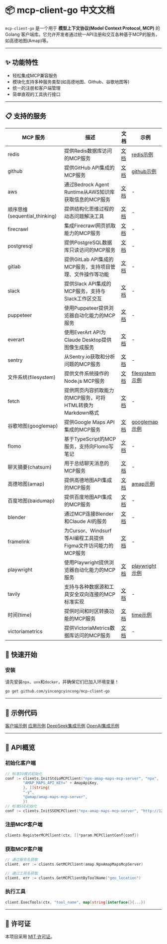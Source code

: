 # 📦 mcp-client-go 中文文档

`mcp-client-go` 是一个用于 **模型上下文协议(Model Context Protocol, MCP)** 的 Golang 客户端库。它允许开发者通过统一API注册和交互各种基于MCP的服务，如高德地图(Amap)等。

---

## ✨ 功能特性

- 轻松集成MCP兼容服务
- 模块化支持多种服务类型(如高德地图、Github、谷歌地图等)
- 统一的注册和客户端管理
- 简单直观的工具执行接口

---

## 📋 支持的服务

| MCP 服务            | 	描述                                                                                                                                                                                                  | 文档                                                                                          | 示例                                                                                                                |
|---------------------|-------------------------------------------------------------------------------------------------------------------------------------------------------------------------------------------------------|----------------------------------------------------------------------------------------------|---------------------------------------------------------------------------------------------------------------------|
| redis	              | 提供Redis数据库访问的MCP服务                                                                                                                                                                          | [文档](https://github.com/modelcontextprotocol/servers/tree/main/src/redis)                   | [redis示例](https://github.com/yincongcyincong/mcp-client-go/blob/main/demo/client/redis/redis.go)                  |
| github	             | 提供GitHub API集成的MCP服务                                                                                                                                                                           | [文档](https://github.com/github/github-mcp-server)                                           | [github示例](https://github.com/yincongcyincong/mcp-client-go/blob/main/demo/client/github/github.go)               |
| aws	                | 通过Bedrock Agent Runtime从AWS知识库获取信息的MCP服务                                                                                                                                                 | [文档](https://github.com/modelcontextprotocol/servers/tree/main/src/aws-kb-retrieval-server) | -                                                                                                                   |
| 顺序思维(sequential_thinking) | 提供结构化思维过程的动态问题解决工具                                                                                                                                                                   | [文档](https://github.com/modelcontextprotocol/servers/tree/HEAD/src/sequentialthinking)      | -                                                                                                                   |
| firecrawl	          | 集成Firecrawl网页抓取能力的MCP服务                                                                                                                                                                    | [文档](https://github.com/mendableai/firecrawl-mcp-server)                                    | -                                                                                                                   |
| postgresql	         | 提供PostgreSQL数据库只读访问的MCP服务                                                                                                                                                                 | [文档](https://github.com/modelcontextprotocol/servers/tree/main/src/postgres)                | -                                                                                                                   |
| gitlab	             | 提供GitLab API集成的MCP服务，支持项目管理、文件操作等功能                                                                                                                                             | [文档](https://github.com/modelcontextprotocol/servers/tree/main/src/gitlab)                  | -                                                                                                                   |
| slack	              | 提供Slack API集成的MCP服务，支持与Slack工作区交互                                                                                                                                                     | [文档](https://github.com/modelcontextprotocol/servers/tree/main/src/slack)                   | -                                                                                                                   |
| puppeteer	          | 使用Puppeteer提供浏览器自动化能力的MCP服务                                                                                                                                                           | [文档](https://github.com/modelcontextprotocol/servers/tree/main/src/puppeteer)               | -                                                                                                                   |
| everart	            | 使用EverArt API为Claude Desktop提供图像生成服务                                                                                                                                                       | [文档](https://github.com/modelcontextprotocol/servers/tree/main/src/everart)                 | -                                                                                                                   |
| sentry	             | 从Sentry.io获取和分析问题的MCP服务                                                                                                                                                                    | [文档](https://github.com/modelcontextprotocol/servers/tree/main/src/sentry)                  | -                                                                                                                   |
| 文件系统(filesystem) | 提供文件系统操作的Node.js MCP服务                                                                                                                                                                     | [文档](https://github.com/modelcontextprotocol/servers/tree/main/src/filesystem)              | [filesystem示例](https://github.com/yincongcyincong/mcp-client-go/blob/main/demo/client/filesystem/filesystem.go)  |
| fetch	              | 提供网页内容抓取能力的MCP服务，可将HTML转换为Markdown格式                                                                                                                                             | [文档](https://github.com/modelcontextprotocol/servers/tree/main/src/fetch)                   | -                                                                                                                   |
| 谷歌地图(googlemap) | 提供Google Maps API集成的MCP服务                                                                                                                                                                      | [文档](https://github.com/modelcontextprotocol/servers/tree/main/src/google-maps)             | [googlemap示例](https://github.com/yincongcyincong/mcp-client-go/blob/main/demo/client/googlemap/googlemap.go)      |
| flomo	              | 基于TypeScript的MCP服务，支持向Flomo写笔记                                                                                                                                                            | [文档](https://github.com/chatmcp/mcp-server-flomo)                                           | -                                                                                                                   |
| 聊天摘要(chatsum)   | 用于总结聊天消息的MCP服务                                                                                                                                                                             | [文档](https://github.com/chatmcp/mcp-server-chatsum)                                         | -                                                                                                                   |
| 高德地图(amap)      | 提供高德地图API集成的MCP服务                                                                                                                                                                          | [文档](https://github.com/modelcontextprotocol/servers)                                       | [amap示例](https://github.com/yincongcyincong/mcp-client-go/blob/main/demo/client/amap/amap.go)                     |
| 百度地图(baidumap)  | 提供百度地图API集成的MCP服务                                                                                                                                                                          | [文档](https://github.com/baidu-maps/mcp)                                                     | -                                                                                                                   |
| blender	            | 通过MCP连接Blender和Claude AI的服务                                                                                                                                                                   | [文档](https://github.com/ahujasid/blender-mcp)                                               | -                                                                                                                   |
| framelink	          | 为Cursor、Windsurf等AI编程工具提供Figma文件访问能力的MCP服务                                                                                                                                          | [文档](https://github.com/GLips/Figma-Context-MCP)                                            | -                                                                                                                   |
| playwright	         | 使用Playwright提供浏览器自动化能力的MCP服务                                                                                                                                                           | [文档](https://github.com/microsoft/playwright-mcp)                                           | [playwright示例](https://github.com/yincongcyincong/mcp-client-go/blob/main/demo/client/playwright/playwright.go)   |
| tavily	             | 支持与各种数据源和工具安全双向连接的MCP标准实现                                                                                                                                                       | [文档](https://github.com/tavily-ai/tavily-mcp)                                               | -                                                                                                                   |
| 时间(time)          | 提供时间和时区转换功能的MCP服务                                                                                                                                                                       | [文档](https://github.com/modelcontextprotocol/servers/tree/main/src/time)                    | [time示例](https://github.com/yincongcyincong/mcp-client-go/blob/main/demo/client/time/time.go)                     |
| victoriametrics	    | 提供VictoriaMetrics数据库访问的MCP服务                                                                                                                                                                | [文档](https://github.com/yincongcyincong/VictoriaMetrics-mcp-server)                         | -                                                                                                                   |

## 🚀 快速开始

### 安装

请先安装`npx`、`uvx`和`docker`，并确保它们已加入环境变量！

```bash
go get github.com/yincongcyincong/mcp-client-go
```

---

## 🧪 示例代码

[客户端示例](https://github.com/yincongcyincong/mcp-client-go/tree/main/demo/client)
[应用示例](https://github.com/yincongcyincong/mcp-client-go/tree/main/demo/app)
[DeepSeek集成示例](https://github.com/yincongcyincong/mcp-client-go/blob/main/demo/app/deepseek/deepseek.go)
[OpenAI集成示例](https://github.com/yincongcyincong/mcp-client-go/blob/main/demo/app/openai/openai.go)

---

## 🧱 API概览

### 初始化客户端

```go
// 标准IO模式初始化
conf := clients.InitStdioMCPClient("npx-amap-maps-mcp-server", "npx", []string{
		"AMAP_MAPS_API_KEY=" + AmapApiKey,
		}, []string{
		"-y",
		"@amap/amap-maps-mcp-server",
		})
// 标准SSE初始化
conf := clients.InitSSEMCPClient("npx-amap-maps-mcp-server", "http://127.0.0.1", nil)
```

### 注册MCP客户端

```go
clients.RegisterMCPClient(ctx, []*param.MCPClientConf{conf})
```

### 获取MCP客户端

```go
// 通过服务名获取
client, err := clients.GetMCPClient(amap.NpxAmapMapsMcpServer)

// 通过工具名获取
client, err := clients.GetMCPClientByToolName("geo_location")
```

### 执行工具

```go
client.ExecTools(ctx, "tool_name", map[string]interface{}{...})
```

---

## 📄 许可证

本项目采用 [MIT 许可证](./LICENSE)。
